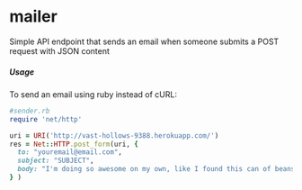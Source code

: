 mailer
======

Simple API endpoint that sends an email when someone submits a POST request with JSON content

##### Usage
To send an email using ruby instead of cURL:
```ruby
#sender.rb
require 'net/http'

uri = URI('http://vast-hollows-9388.herokuapp.com/')
res = Net::HTTP.post_form(uri, {
  to: "youremail@email.com",
  subject: "SUBJECT",
  body: "I'm doing so awesome on my own, like I found this can of beans."
} )
```